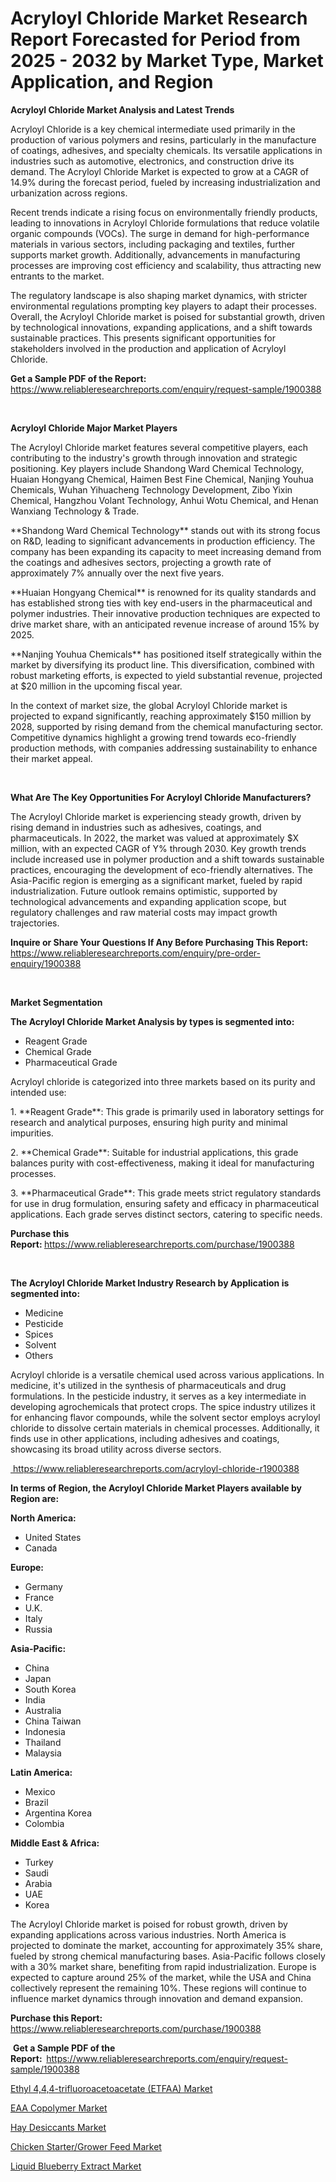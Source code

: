 <p><h1>Acryloyl Chloride Market Research Report Forecasted for Period from 2025 -  2032 by Market Type, Market Application, and Region</h1></p><p><strong>Acryloyl Chloride Market Analysis and Latest Trends</strong></p>
<p><p>Acryloyl Chloride is a key chemical intermediate used primarily in the production of various polymers and resins, particularly in the manufacture of coatings, adhesives, and specialty chemicals. Its versatile applications in industries such as automotive, electronics, and construction drive its demand. The Acryloyl Chloride Market is expected to grow at a CAGR of 14.9% during the forecast period, fueled by increasing industrialization and urbanization across regions.</p><p>Recent trends indicate a rising focus on environmentally friendly products, leading to innovations in Acryloyl Chloride formulations that reduce volatile organic compounds (VOCs). The surge in demand for high-performance materials in various sectors, including packaging and textiles, further supports market growth. Additionally, advancements in manufacturing processes are improving cost efficiency and scalability, thus attracting new entrants to the market.</p><p>The regulatory landscape is also shaping market dynamics, with stricter environmental regulations prompting key players to adapt their processes. Overall, the Acryloyl Chloride market is poised for substantial growth, driven by technological innovations, expanding applications, and a shift towards sustainable practices. This presents significant opportunities for stakeholders involved in the production and application of Acryloyl Chloride.</p></p>
<p><strong>Get a Sample PDF of the Report:&nbsp;</strong> <a href="https://www.reliableresearchreports.com/enquiry/request-sample/1900388?utm_campaign=2271&utm_medium=2&utm_source=Github&utm_content=ia&utm_term=30012025&utm_id=acryloyl-chloride">https://www.reliableresearchreports.com/enquiry/request-sample/1900388</a></p>
<p>&nbsp;</p>
<p><strong>Acryloyl Chloride Major Market Players</strong></p>
<p><p>The Acryloyl Chloride market features several competitive players, each contributing to the industry's growth through innovation and strategic positioning. Key players include Shandong Ward Chemical Technology, Huaian Hongyang Chemical, Haimen Best Fine Chemical, Nanjing Youhua Chemicals, Wuhan Yihuacheng Technology Development, Zibo Yixin Chemical, Hangzhou Volant Technology, Anhui Wotu Chemical, and Henan Wanxiang Technology & Trade.</p><p>**Shandong Ward Chemical Technology** stands out with its strong focus on R&D, leading to significant advancements in production efficiency. The company has been expanding its capacity to meet increasing demand from the coatings and adhesives sectors, projecting a growth rate of approximately 7% annually over the next five years.</p><p>**Huaian Hongyang Chemical** is renowned for its quality standards and has established strong ties with key end-users in the pharmaceutical and polymer industries. Their innovative production techniques are expected to drive market share, with an anticipated revenue increase of around 15% by 2025.</p><p>**Nanjing Youhua Chemicals** has positioned itself strategically within the market by diversifying its product line. This diversification, combined with robust marketing efforts, is expected to yield substantial revenue, projected at $20 million in the upcoming fiscal year.</p><p>In the context of market size, the global Acryloyl Chloride market is projected to expand significantly, reaching approximately $150 million by 2028, supported by rising demand from the chemical manufacturing sector. Competitive dynamics highlight a growing trend towards eco-friendly production methods, with companies addressing sustainability to enhance their market appeal.</p></p>
<p>&nbsp;</p>
<p><strong>What Are The Key Opportunities For Acryloyl Chloride Manufacturers?</strong></p>
<p><p>The Acryloyl Chloride market is experiencing steady growth, driven by rising demand in industries such as adhesives, coatings, and pharmaceuticals. In 2022, the market was valued at approximately $X million, with an expected CAGR of Y% through 2030. Key growth trends include increased use in polymer production and a shift towards sustainable practices, encouraging the development of eco-friendly alternatives. The Asia-Pacific region is emerging as a significant market, fueled by rapid industrialization. Future outlook remains optimistic, supported by technological advancements and expanding application scope, but regulatory challenges and raw material costs may impact growth trajectories.</p></p>
<p><strong>Inquire or Share Your Questions If Any Before Purchasing This Report:</strong> <a href="https://www.reliableresearchreports.com/enquiry/pre-order-enquiry/1900388?utm_campaign=2271&utm_medium=2&utm_source=Github&utm_content=ia&utm_term=30012025&utm_id=acryloyl-chloride">https://www.reliableresearchreports.com/enquiry/pre-order-enquiry/1900388</a></p>
<p>&nbsp;</p>
<p><strong>Market Segmentation</strong></p>
<p><strong>The Acryloyl Chloride Market Analysis by types is segmented into:</strong></p>
<p><ul><li>Reagent Grade</li><li>Chemical Grade</li><li>Pharmaceutical Grade</li></ul></p>
<p><p>Acryloyl chloride is categorized into three markets based on its purity and intended use: </p><p>1. **Reagent Grade**: This grade is primarily used in laboratory settings for research and analytical purposes, ensuring high purity and minimal impurities.</p><p>  </p><p>2. **Chemical Grade**: Suitable for industrial applications, this grade balances purity with cost-effectiveness, making it ideal for manufacturing processes.</p><p>3. **Pharmaceutical Grade**: This grade meets strict regulatory standards for use in drug formulation, ensuring safety and efficacy in pharmaceutical applications. Each grade serves distinct sectors, catering to specific needs.</p></p>
<p><strong>Purchase this Report:&nbsp;</strong><a href="https://www.reliableresearchreports.com/purchase/1900388?utm_campaign=2271&utm_medium=2&utm_source=Github&utm_content=ia&utm_term=30012025&utm_id=acryloyl-chloride">https://www.reliableresearchreports.com/purchase/1900388</a></p>
<p>&nbsp;</p>
<p><strong>The Acryloyl Chloride Market Industry Research by Application is segmented into:</strong></p>
<p><ul><li>Medicine</li><li>Pesticide</li><li>Spices</li><li>Solvent</li><li>Others</li></ul></p>
<p><p>Acryloyl chloride is a versatile chemical used across various applications. In medicine, it's utilized in the synthesis of pharmaceuticals and drug formulations. In the pesticide industry, it serves as a key intermediate in developing agrochemicals that protect crops. The spice industry utilizes it for enhancing flavor compounds, while the solvent sector employs acryloyl chloride to dissolve certain materials in chemical processes. Additionally, it finds use in other applications, including adhesives and coatings, showcasing its broad utility across diverse sectors.</p></p>
<p><a href="https://www.reliableresearchreports.com/acryloyl-chloride-r1900388?utm_campaign=2271&utm_medium=2&utm_source=Github&utm_content=ia&utm_term=30012025&utm_id=acryloyl-chloride">&nbsp;https://www.reliableresearchreports.com/acryloyl-chloride-r1900388</a></p>
<p><strong>In terms of Region, the Acryloyl Chloride Market Players available by Region are:</strong></p>
<p>
    <p> <strong> North America: </strong>
        <ul>
            <li>United States</li>
            <li>Canada</li>
        </ul>
        </p> 
    <p> <strong> Europe: </strong>
        <ul>
            <li>Germany</li>
            <li>France</li>
            <li>U.K.</li>
            <li>Italy</li>
            <li>Russia</li>
        </ul>
        </p> 
    <p> <strong> Asia-Pacific: </strong>
        <ul>
            <li>China</li>
            <li>Japan</li>
            <li>South Korea</li>
            <li>India</li>
            <li>Australia</li>
            <li>China Taiwan</li>
            <li>Indonesia</li>
            <li>Thailand</li>
            <li>Malaysia</li>
        </ul>
        </p> 
    <p> <strong> Latin America: </strong>
        <ul>
            <li>Mexico</li>
            <li>Brazil</li>
            <li>Argentina Korea</li>
            <li>Colombia</li>
        </ul>
        </p> 
    <p> <strong> Middle East & Africa: </strong>
        <ul>
            <li>Turkey</li>
            <li>Saudi</li>
            <li>Arabia</li>
            <li>UAE</li>
            <li>Korea</li>
        </ul>
    </p>
    </p>
<p><p>The Acryloyl Chloride market is poised for robust growth, driven by expanding applications across various industries. North America is projected to dominate the market, accounting for approximately 35% share, fueled by strong chemical manufacturing bases. Asia-Pacific follows closely with a 30% market share, benefiting from rapid industrialization. Europe is expected to capture around 25% of the market, while the USA and China collectively represent the remaining 10%. These regions will continue to influence market dynamics through innovation and demand expansion.</p></p>
<p><strong>Purchase this Report: </strong><a href="https://www.reliableresearchreports.com/purchase/1900388?utm_campaign=2271&utm_medium=2&utm_source=Github&utm_content=ia&utm_term=30012025&utm_id=acryloyl-chloride">https://www.reliableresearchreports.com/purchase/1900388</a></p>
<p>&nbsp;<strong>Get a Sample PDF of the Report:&nbsp;&nbsp;</strong><a href="https://www.reliableresearchreports.com/enquiry/request-sample/1900388?utm_campaign=2271&utm_medium=2&utm_source=Github&utm_content=ia&utm_term=30012025&utm_id=acryloyl-chloride">https://www.reliableresearchreports.com/enquiry/request-sample/1900388</a></p>
<p><strong></strong></p>
<p><p><a href="https://www.linkedin.com/pulse/ethyl-444-trifluoroacetoacetate-etfaa-market-overview-rkp2c?utm_campaign=2271&utm_medium=2&utm_source=Github&utm_content=ia&utm_term=30012025&utm_id=acryloyl-chloride">Ethyl 4,4,4-trifluoroacetoacetate (ETFAA) Market</a></p><p><a href="https://github.com/klindsey95/Market-Research-Report-List-1/blob/main/eaa-copolymer-market.md?utm_campaign=2271&utm_medium=2&utm_source=Github&utm_content=ia&utm_term=30012025&utm_id=acryloyl-chloride">EAA Copolymer Market</a></p><p><a href="https://www.linkedin.com/pulse/growth-segmentation-62-cagr-forecast-hay-desiccants-market-ghopf?utm_campaign=2271&utm_medium=2&utm_source=Github&utm_content=ia&utm_term=30012025&utm_id=acryloyl-chloride">Hay Desiccants Market</a></p><p><a href="https://www.linkedin.com/pulse/chicken-startergrower-feed-market-analysis-size-dynamics-jxkjc?utm_campaign=2271&utm_medium=2&utm_source=Github&utm_content=ia&utm_term=30012025&utm_id=acryloyl-chloride">Chicken Starter/Grower Feed Market</a></p><p><a href="https://github.com/delindacallegari68/Market-Research-Report-List-1/blob/main/liquid-blueberry-extract-market.md?utm_campaign=2271&utm_medium=2&utm_source=Github&utm_content=ia&utm_term=30012025&utm_id=acryloyl-chloride">Liquid Blueberry Extract Market</a></p></p>
